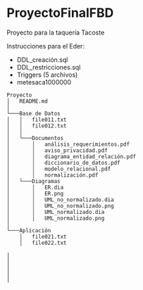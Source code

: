# ProyectoFinalFBD
Proyecto para la taquería Tacoste

Instrucciones para el Eder:


- DDL_creación.sql
- DDL_restricciones.sql
- Triggers (5 archivos)
- metesaca1000000


```
Proyecto
│   README.md
│      
└───Base de Datos
│   │   file011.txt
│   │   file012.txt
│   │
│   └───Documentos
│       │   análisis_requerimientos.pdf
│       │   aviso_privacidad.pdf
│       │   diagrama_entidad_relación.pdf
│       │   diccionario_de_datos.pdf
│       │   modelo_relacional.pdf
│       │   normalización.pdf
│   └───Diagramas	
│       │   ER.dia
│       │   ER.png
│       │   UML_no_normalizado.dia
│       │   UML_no_normalizado.png
│       │   UML_normalizado.dia
│       │   UML_normalizado.png
│   
└───Aplicación
    │   file021.txt
    │   file022.txt
```

│   
│       
│       
│       